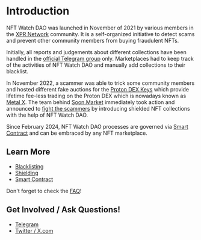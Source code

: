 # Introduction

NFT Watch DAO was launched in November of 2021 by various members in the [XPR Network](https://xprnetwork.org) community. It is a self-organized initiative to detect scams and prevent other community members from buying fraudulent NFTs.

Initially, all reports and judgements about different collections have been handled in the [official Telegram group](https://t.me/nftwatchdao) only. Marketplaces had to keep track of the activities of NFT Watch DAO and manually add collections to their blacklist.

In November 2022, a scammer was able to trick some community members and hosted different fake auctions for the [Proton DEX Keys](https://soon.market/collections/353512453544) which provide lifetime fee-less trading on the Proton DEX which is nowadays known as [Metal X](https://metalx.com). The team behind [Soon.Market](https://soon.market) immediately took action and announced to [fight the scammers](https://medium.com/soonmarket/fighting-the-scammers-announcing-whitelisting-governed-by-proton-nft-watch-6dca0cacbfed) by introducing shielded NFT collections with the help of NFT Watch DAO.

Since February 2024, NFT Watch DAO processes are governed via [Smart Contract](./smart-contract.md) and can be embraced by any NFT marketplace.

## Learn More
- [Blacklisting](./blacklisting.md) 
- [Shielding](./shielding.md)
- [Smart Contract](./smart-contract.md)

Don't forget to check the [FAQ](./faq.md)!

## Get Involved / Ask Questions!

- [Telegram](https://t.me/nftwatchdao)
- [Twitter / X.com](https://x.com/NftWatchDAO)